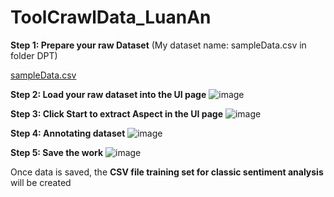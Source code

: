 # ToolCrawlData_LuanAn

**Step 1: Prepare your raw Dataset** (My dataset name: sampleData.csv in folder DPT)

[sampleData.csv](https://github.com/user-attachments/files/16404585/sampleData.csv)

**Step 2: Load your raw dataset into the UI page**
![image](https://github.com/user-attachments/assets/13e1098b-6124-4e96-a841-9e6b2f55940d)

**Step 3: Click Start to extract Aspect in the UI page**
![image](https://github.com/user-attachments/assets/fc7a0c91-eaa7-4ff1-a247-104893abe77b)

**Step 4: Annotating dataset**
![image](https://github.com/user-attachments/assets/7d8c545c-d9ca-439d-a222-f63627a147bc)

**Step 5: Save the work**
![image](https://github.com/user-attachments/assets/928d676d-d071-4131-a3b6-ab959436c172)

Once data is saved, the **CSV file training set for classic sentiment analysis** will be created
